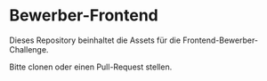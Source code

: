 # Bewerber-Frontend

Dieses Repository beinhaltet die Assets für die Frontend-Bewerber-Challenge. 

Bitte clonen oder einen Pull-Request stellen. 